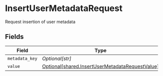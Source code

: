 # InsertUserMetadataRequest

Request insertion of user metadata


## Fields

| Field                                                                                                    | Type                                                                                                     | Required                                                                                                 | Description                                                                                              |
| -------------------------------------------------------------------------------------------------------- | -------------------------------------------------------------------------------------------------------- | -------------------------------------------------------------------------------------------------------- | -------------------------------------------------------------------------------------------------------- |
| `metadata_key`                                                                                           | *Optional[str]*                                                                                          | :heavy_minus_sign:                                                                                       | N/A                                                                                                      |
| `value`                                                                                                  | [Optional[shared.InsertUserMetadataRequestValue]](../../models/shared/insertusermetadatarequestvalue.md) | :heavy_minus_sign:                                                                                       | N/A                                                                                                      |